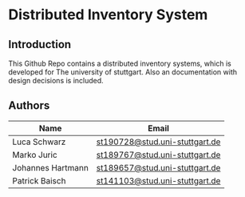 # Distributed Inventory System

## Introduction

This Github Repo contains a distributed inventory systems, which is developed for The university of stuttgart. Also an documentation with design decisions is included.

## Authors

| Name                | Email                                                                  |
| ------------------- | -----------------------------------------------------------------------|
| Luca Schwarz        | [st190728@stud.uni-stuttgart.de](mailto:st190728@stud.uni-stuttgart.de)|
| Marko Juric         | [st189767@stud.uni-stuttgart.de](mailto:st189767@stud.uni-stuttgart.de)|
| Johannes Hartmann   | [st189657@stud.uni-stuttgart.de](mailto:st189657@stud.uni-stuttgart.de)|
| Patrick Baisch      | [st141103@stud.uni-stuttgart.de](mailto:st141103@stud.uni-stuttgart.de)|
